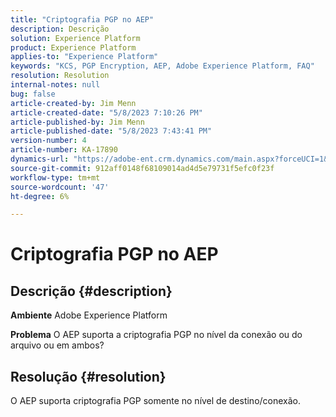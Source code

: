 ```yaml
---
title: "Criptografia PGP no AEP"
description: Descrição
solution: Experience Platform
product: Experience Platform
applies-to: "Experience Platform"
keywords: "KCS, PGP Encryption, AEP, Adobe Experience Platform, FAQ"
resolution: Resolution
internal-notes: null
bug: false
article-created-by: Jim Menn
article-created-date: "5/8/2023 7:10:26 PM"
article-published-by: Jim Menn
article-published-date: "5/8/2023 7:43:41 PM"
version-number: 4
article-number: KA-17890
dynamics-url: "https://adobe-ent.crm.dynamics.com/main.aspx?forceUCI=1&pagetype=entityrecord&etn=knowledgearticle&id=7e8391f8-d3ed-ed11-8849-6045bd006c82"
source-git-commit: 912aff0148f68109014ad4d5e79731f5efc0f23f
workflow-type: tm+mt
source-wordcount: '47'
ht-degree: 6%

---
```


# Criptografia PGP no AEP

## Descrição {#description}


<b>Ambiente</b>
Adobe Experience Platform

<b>Problema</b>
O AEP suporta a criptografia PGP no nível da conexão ou do arquivo ou em ambos?


## Resolução {#resolution}


O AEP suporta criptografia PGP somente no nível de destino/conexão.
